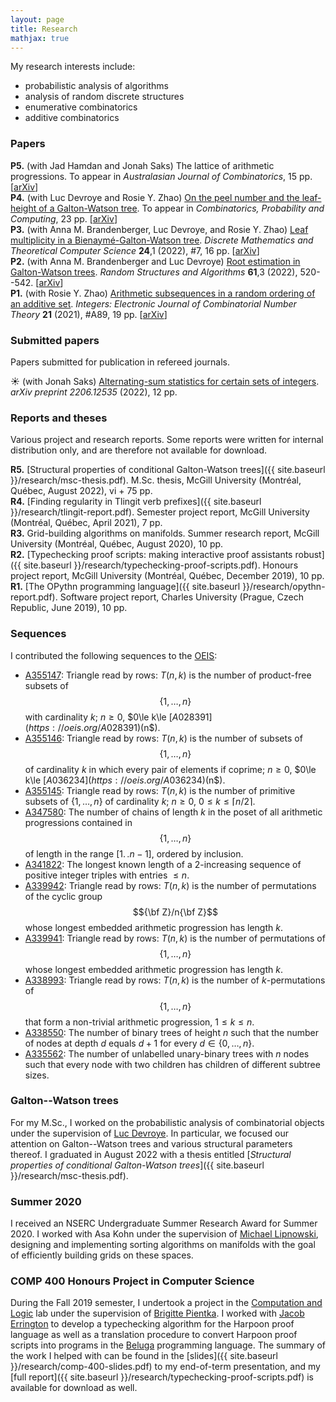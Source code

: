 ```yaml
---
layout: page
title: Research
mathjax: true
---
```


My research interests include:

+ probabilistic analysis of algorithms
+ analysis of random discrete structures
+ enumerative combinatorics
+ additive combinatorics

### Papers

__P5.__ (with Jad Hamdan and Jonah Saks) The lattice of arithmetic progressions. To appear in
_Australasian Journal of Combinatorics_, 15&nbsp;pp.
[[arXiv](https://arxiv.org/abs/2106.05949)]  
__P4.__ (with Luc Devroye and Rosie Y. Zhao) [On the peel number and the leaf-height of a Galton-Watson tree](https://www.cambridge.org/core/journals/combinatorics-probability-and-computing/article/abs/on-the-peel-number-and-the-leafheight-of-galtonwatson-trees/631190C0A22C46DD848D98D26A5AC5CD). To appear in _Combinatorics, Probability and Computing_, 23&nbsp;pp.
[[arXiv](https://arxiv.org/abs/2106.14389)]  
__P3.__ (with Anna M. Brandenberger, Luc Devroye, and Rosie Y. Zhao) [Leaf multiplicity in a Bienaymé-Galton-Watson tree](https://dmtcs.episciences.org/paper/view/id/9237).
_Discrete Mathematics and Theoretical Computer Science_ __24__,1 (2022), \#7, 16&nbsp;pp.
[[arXiv](https://arxiv.org/abs/2105.12046)]  
__P2.__ (with Anna M. Brandenberger and Luc Devroye) [Root estimation in Galton-Watson trees](https://onlinelibrary.wiley.com/doi/abs/10.1002/rsa.21072). _Random Structures and Algorithms_ __61__,3 (2022), 520--542.
[[arXiv](https://arxiv.org/abs/2007.05681)]  
__P1.__ (with Rosie Y. Zhao) [Arithmetic subsequences in a random ordering of an additive set](http://math.colgate.edu/~integers/v89/v89.pdf). _Integers: Electronic Journal of Combinatorial Number Theory_ __21__ (2021),
\#A89, 19 pp.
[[arXiv](https://arxiv.org/abs/2012.12339)]  

### Submitted papers

Papers submitted for publication in refereed journals.

&#x2600; (with Jonah Saks) [Alternating-sum statistics for certain sets of integers](https://arxiv.org/abs/2206.12535). _arXiv preprint 2206.12535_ (2022), 12&nbsp;pp.  

### Reports and theses

Various project and research reports. Some reports were written for internal distribution only, and are therefore
not available for download.

__R5.__ [Structural properties of conditional Galton-Watson trees]({{ site.baseurl }}/research/msc-thesis.pdf). M.Sc. thesis, McGill University (Montréal, Québec, August 2022), vi + 75 pp.  
__R4.__ [Finding regularity in Tlingit verb prefixes]({{ site.baseurl }}/research/tlingit-report.pdf). Semester project report, McGill University (Montréal, Québec, April 2021), 7 pp.  
__R3.__ Grid-building algorithms on manifolds. Summer research report, McGill University (Montréal, Québec, August 2020), 10 pp.  
__R2.__ [Typechecking proof scripts: making interactive proof assistants robust]({{ site.baseurl }}/research/typechecking-proof-scripts.pdf). Honours project report, McGill University (Montréal, Québec, December 2019), 10 pp.  
__R1.__ [The OPythn programming language]({{ site.baseurl }}/research/opythn-report.pdf). Software project report, Charles University (Prague, Czech Republic, June 2019), 10 pp.  

### Sequences

I contributed the following sequences to the [OEIS](https://oeis.org):

+ [A355147](https://oeis.org/A355147): Triangle read by rows: $T(n,k)$ is the number of product-free subsets of $$\{1,\ldots,n\}$$ with cardinality $k$; $n\ge 0$, $0\le k\le $[A028391](https://oeis.org/A028391)($n$).
+ [A355146](https://oeis.org/A355146): Triangle read by rows: $T(n,k)$ is the number of subsets of $$\{1,\ldots,n\}$$ of cardinality $k$ in which every pair of elements if coprime; $n\ge 0$, $0\le k\le $[A036234](https://oeis.org/A036234)($n$).
+ [A355145](https://oeis.org/A355145): Triangle read by rows: $T(n,k)$ is the number of primitive subsets of $\{1,\ldots,n\}$ of cardinality $k$; $n\ge 0$, $0\le k\le \lceil n/2\rceil$.
+ [A347580](https://oeis.org/A347580): The number of chains of length $k$ in the poset of all arithmetic progressions contained in $$\{1,\ldots,n\}$$ of length in the range $[1.\,.n-1]$, ordered by inclusion.
+ [A341822](https://oeis.org/A341822): The longest known length of a 2-increasing sequence of positive integer triples with entries $\leq n$.
+ [A339942](https://oeis.org/A339942): Triangle read by rows: $T(n,k)$ is the number of permutations of the cyclic group $${\bf Z}/n{\bf Z}$$ whose longest embedded arithmetic progression has length $k$.
+ [A339941](https://oeis.org/A339941): Triangle read by rows: $T(n,k)$ is the number of permutations of $$\{1,\ldots,n\}$$ whose longest embedded arithmetic progression has length $k$.
+ [A338993](https://oeis.org/A338993): Triangle read by rows: $T(n,k)$ is the number of $k$-permutations of $$\{1,\ldots,n\}$$ that form a non-trivial arithmetic progression, $1\leq k\leq n$.
+ [A338550](https://oeis.org/A338550): The number of binary trees of height $n$ such that the number of nodes at depth $d$ equals $d+1$ for every $d\in \{0,\ldots,n\}$.
+ [A335562](https://oeis.org/A335562): The number of unlabelled unary-binary trees with $n$ nodes such that every node with two children has children of different subtree sizes.

### Galton--Watson trees

For my M.Sc., I worked on the probabilistic analysis
of combinatorial objects under the supervision of [Luc Devroye](http://luc.devroye.org). In particular,
we focused our attention on Galton--Watson trees and various structural parameters thereof.
I graduated in August 2022 with a thesis entitled
[_Structural properties of conditional Galton-Watson trees_]({{ site.baseurl }}/research/msc-thesis.pdf).

### Summer 2020

I received an NSERC Undergraduate Summer Research Award for Summer 2020. I worked with Asa Kohn under the supervision of [Michael Lipnowski](https://sites.google.com/site/michaellipnowski/), designing and implementing sorting algorithms on manifolds with the goal of efficiently building grids on these spaces.

### COMP 400 Honours Project in Computer Science

During the Fall 2019 semester, I undertook a project in the [Computation and Logic](http://complogic.cs.mcgill.ca) lab under the supervision of [Brigitte Pientka](https://www.cs.mcgill.ca/~bpientka/about.html). I worked with [Jacob Errington](https://jerrington.me) to develop a typechecking algorithm for the Harpoon proof language as well as a translation procedure to convert Harpoon proof scripts into programs in the [Beluga](http://complogic.cs.mcgill.ca/beluga/) programming language. The summary of the work I helped with can be found in the [slides]({{ site.baseurl }}/research/comp-400-slides.pdf) to my end-of-term presentation, and my [full report]({{ site.baseurl }}/research/typechecking-proof-scripts.pdf) is available for download as well.

